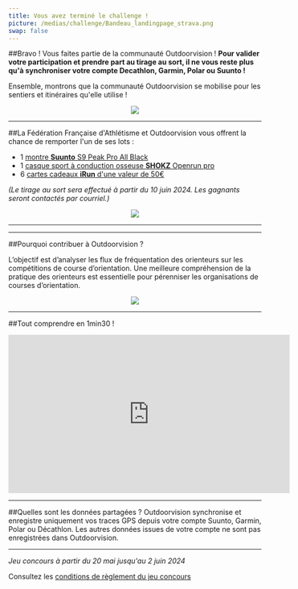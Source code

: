 ```yaml
---
title: Vous avez terminé le challenge !
picture: /medias/challenge/Bandeau_landingpage_strava.png
swap: false
---
```




##Bravo !
Vous faites partie de la communauté Outdoorvision ! **Pour valider votre participation et prendre part au tirage au sort, il ne vous reste plus qu'à synchroniser votre compte Decathlon, Garmin, Polar ou Suunto !**
<participate></participate>

Ensemble, montrons que la communauté Outdoorvision se mobilise pour les sentiers et itinéraires qu'elle utilise !

<p align="center">
  <img src="/medias/challenge/STRAVA-FFA-02.jpg">
</p>

---

##La Fédération Française d'Athlétisme et Outdoorvision vous offrent la chance de remporter l'un de ses lots : 


- 1 [montre **Suunto** S9 Peak Pro All Black](https://www.suunto.com/fr-fr/Produits/Montres-de-sport/suunto-9-peak-pro/suunto-9-peak-pro-all-black/)
- 1 [casque sport à conduction osseuse **SHOKZ** Openrun pro](https://fr.shokz.com/) 
- 6 [cartes cadeaux **iRun** d'une valeur de 50€](https://www.i-run.fr/lpage/boutique-ffa-athle.html)
 

*(Le tirage au sort sera effectué à partir du 10 juin 2024. Les gagnants seront contactés par courriel.)*

<p align="center">
  <img src="/medias/challenge/banniere_lots_strava.png">
</p>

---

------

##Pourquoi contribuer à Outdoorvision ?


L’objectif est d’analyser les flux de fréquentation des orienteurs sur les compétitions de course d’orientation. Une meilleure compréhension de la pratique des orienteurs est essentielle pour pérenniser les organisations de courses d’orientation.

<p align="center">
  <img src="/medias/challenge/Contribue_obivwak.png">
</p>

------

##Tout comprendre en 1min30 !
<p align="center">
<iframe width="560" height="315" src="https://www.youtube.com/embed/Sua7VDlhBs4" title="YouTube video player" frameborder="0" allow="accelerometer; autoplay; clipboard-write; encrypted-media; gyroscope; picture-in-picture" allowfullscreen></iframe>
</p>


---

##Quelles sont les données partagées ?
Outdoorvision synchronise et enregistre uniquement vos traces GPS depuis votre compte Suunto, Garmin, Polar ou Décathlon. Les autres données issues de votre compte ne sont pas enregistrées dans Outdoorvision.

---

*Jeu concours à partir du 20 mai jusqu'au 2 juin 2024* 

Consultez les [conditions de règlement du jeu concours](/medias/challenge/Reglement_challenge_Strava.pdf)
<p></p>

